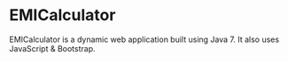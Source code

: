 # EMICalculator
EMICalculator is a dynamic web application built using Java 7. It also uses JavaScript &amp; Bootstrap.
